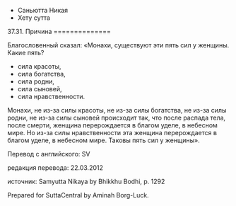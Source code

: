 









* Саньютта Никая
* Хету сутта


37\.31\. Причина
\=\=\=\=\=\=\=\=\=\=\=\=\=\=



Благословенный сказал: «Монахи, существуют эти пять сил у женщины\. Какие пять?


* сила красоты,
* сила богатства,
* сила родни,
* сила сыновей,
* сила нравственности\.


Монахи, не из\-за силы красоты, не из\-за силы богатства, не из\-за силы родни, не из\-за силы сыновей происходит так, что после распада тела, после смерти, женщина перерождается в благом уделе, в небесном мире\. Но из\-за силы нравственности эта женщина перерождается в благом уделе, в небесном мире\. Таковы пять сил у женщины»\.



Перевод с английского: SV


редакция перевода: 22\.03\.2012


источник: Samyutta Nikaya by Bhikkhu Bodhi, p\. 1292


Prepared for SuttaCentral by Aminah Borg\-Luck\.






